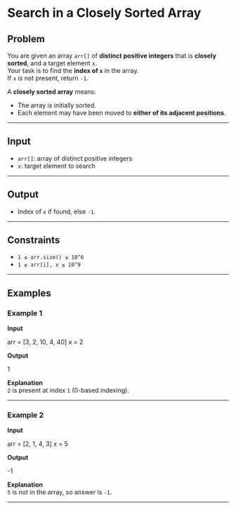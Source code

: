 # Search in a Closely Sorted Array

## Problem
You are given an array `arr[]` of **distinct positive integers** that is **closely sorted**, and a target element `x`.  
Your task is to find the **index of `x`** in the array.  
If `x` is not present, return `-1`.  

A **closely sorted array** means:
- The array is initially sorted.
- Each element may have been moved to **either of its adjacent positions**.

---

## Input
- `arr[]`: array of distinct positive integers  
- `x`: target element to search  

---

## Output
- Index of `x` if found, else `-1`.  

---

## Constraints
- `1 ≤ arr.size() ≤ 10^6`  
- `1 ≤ arr[i], x ≤ 10^9`  

---

## Examples

### Example 1
**Input**  

arr = [3, 2, 10, 4, 40]
x = 2

**Output**  

1

**Explanation**  
`2` is present at index `1` (0-based indexing).  

---

### Example 2
**Input**  

arr = [2, 1, 4, 3]
x = 5

**Output**  

-1

**Explanation**  
`5` is not in the array, so answer is `-1`.  

---
